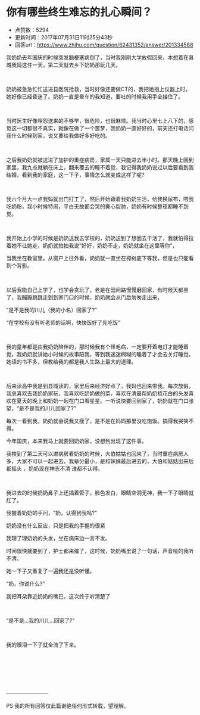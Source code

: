 # 你有哪些终生难忘的扎心瞬间？
- 点赞数：5294
- 更新时间：2017年07月31日11时25分43秒
- 回答url：https://www.zhihu.com/question/62431352/answer/201334588
<body>
 <p data-pid="EzzQyhDY">我奶奶去年国庆的时候突发脑梗塞病倒了，当时我刚刚大学放假回来，本想着在县城我妈这住一天，第二天就去乡下奶奶那玩几天。</p>
 <br>
 <p data-pid="a7i_p4yy">奶奶被急急忙忙送进县医院抢救，当时好像还要做CT的，我把她抱上仪器上时，她好像已经昏迷了。奶奶一直是晕车的我知道，要吐的时候我用手全接住了。</p>
 <br>
 <p data-pid="j92ydu-Q">当时医生好像埋怨送来的不够早，很危险，也很麻烦。我当时心里七上八下的，感觉这一切都很不真实，就像在做了一个噩梦，我奶奶一直好好的，前天还打电话问我什么时候到家，说又要给我做好多好吃的。</p>
 <br>
 <p data-pid="gI2HruRW">之后我奶奶就被送进了加护的重症病房，家属一天只能进去半小时。那天晚上回到家里，我九点就躺在床上，翻来覆去的睡不着觉，我记得我奶奶说过以后要看到我结婚，看到我的家庭，这一下子，事情怎么就变成这样了呢?</p>
 <br>
 <p data-pid="HFEoOdhc">我六个月大一点我妈就出门打工了，然后开始跟着我奶奶生活，给我换尿布，喂我吃奶粉，我小时候特闹，平白无故都会哭的撕心裂肺，奶奶有时候整夜都睡不到觉。</p>
 <br>
 <p data-pid="x8tprtfq">我开始上小学的时候是奶奶送我去学校的，奶奶送到了想回去干活了，我就怕得拉着她不让她走，奶奶就拍拍我说“好好，奶奶不走，奶奶就坐在这里等你”，</p>
 <p data-pid="TGwQRCii">当我坐在教室里，从窗户上往外看，奶奶就一直坐在樟树底下等我，但是也只能看到个背影。</p>
 <br>
 <p data-pid="BS8ZyCje">以后我能自己上学了，也学会贪玩了，老是在田间路慢慢磨回家，有时候天都黑了，我蹦蹦跳跳走到到家门口的时候，奶奶就会从门后匆匆走出来，</p>
 <p data-pid="T8Z3aoqV">“是不是我的川儿（我的小名）回家了?”</p>
 <p data-pid="kuWcGJV6">“在学校有没有听老师的话啊，快快饭好了先吃饭”</p>
 <br>
 <p data-pid="n6acupa1">我的童年都是由我奶奶陪伴的，那时候我有个怪毛病，一定要开着电灯才能睡着觉，我奶奶就讲她小时候的故事陪我，等到我迷迷糊糊的睡着了才会去关灯睡觉。她读的书不多，但教给我的都是我人生路上最大的道理。</p>
 <br>
 <p data-pid="YK-611ZF">后来读高中我是到县城读的，家里后来经济好点了，我妈也回来带我。每次放假，我总喜欢去我奶奶家玩，我喜欢吃奶奶做的菜，喜欢在清晨帮奶奶梳花白的头发喜欢在夏天的晚上和奶奶一起在门口看星星。一听说快要回到家了，奶奶就在门口张望，“是不是我的川儿回家了?”</p>
 <p data-pid="0H0jPM_3">每次一看到我，奶奶就会说我又瘦了，是不是在妈妈那里没吃饱饭。搞得我哭笑不得。</p>
 <p data-pid="tWbh12lh">今年国庆，本来我马上就要回奶奶家，没想到出现了这件事。</p>
 <p data-pid="LIzQq9Qd">我挨到了第二天可以进病房看奶奶的时候，大伯姑姑也回来了，当时重症病房人多，大家不可以一起进去，我辈分最小，是和妹妹最后进去的，大伯和姑姑出来后都摇头 ，奶奶现在神志不清 谁都不认得。</p>
 <br>
 <p data-pid="xd7VqjCG">我进去的时候奶奶鼻子上还插着管子，脸色发白，眼睛空洞无神，我一下子眼睛就红了。</p>
 <p data-pid="bOBjM9-2">我握着奶奶的手问，“奶，认得到我吗?”</p>
 <p data-pid="l2vyUyp1">奶奶没有什么反应，只是把我的手握的很紧</p>
 <p data-pid="IIRC3OYi">我理了理奶奶的头发，坐在病床边一言不发。</p>
 <p data-pid="WgwAPJcc">时间很快就要到了，护士都来催了，这时候，奶奶嘴里说了一句话，声音哑的我听不清。</p>
 <p data-pid="GK7SN3wD">她一下子又重复了一遍我还是没听懂。</p>
 <p data-pid="78LGsLwr">“奶，你说什么?”</p>
 <p data-pid="nnDp3inm">我把耳朵靠近奶奶的嘴巴，这次终于听清楚了</p>
 <br>
 <p data-pid="NxBQf3Qe">“是不是…我的川儿…回家了?”</p>
 <br>
 <p data-pid="a1hpgmi2">我的眼泪一下子就全流了下来。</p>
 <br>
 <br>
 <br>
 <br>
 <br>
 <p data-pid="py0jaYG-">————————</p>
 <p data-pid="tL-Ma-u-">PS 我的所有回答仅此篇谢绝任何形式转载，望理解。</p>
</body>
